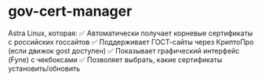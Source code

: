 # gov-cert-manager
Astra Linux, которая:  ✅ Автоматически получает корневые сертификаты с российских госсайтов ✅ Поддерживает ГОСТ-сайты через КриптоПро (если движок gost доступен) ✅ Показывает графический интерфейс (Fyne) с чекбоксами ✅ Позволяет выбрать, какие сертификаты установить/обновить
